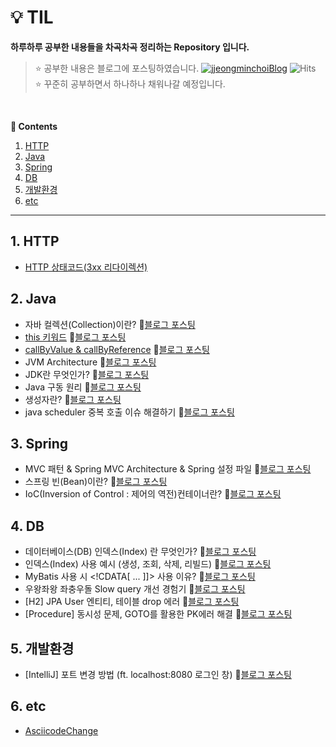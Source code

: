 # 💡 TIL
<b>하루하루 공부한 내용들을 차곡차곡 정리하는 Repository 입니다.</b>

> :star: 공부한 내용은 블로그에 포스팅하였습니다.
[![jjeongminchoiBlog](https://img.shields.io/badge/blog-jjeongminchoi-lightgrey.svg)](https://choicode.tistory.com/)
![Hits](https://hits.seeyoufarm.com/api/count/incr/badge.svg?url=https://github.com/jjeongminchoi/TIL%2Fgjbae1212%2Fhit-counter&count_bg=%2379C83D&title_bg=%23555555&icon=&icon_color=%23E7E7E7&title=hits&edge_flat=true)
> <br/> :star: 꾸준히 공부하면서 하나하나 채워나갈 예정입니다.

<br/>

**:book: Contents**
1. [HTTP](#1-http)
2. [Java](#2-java)
3. [Spring](#3-spring)
4. [DB](#4-db)
5. [개발환경](#5-개발환경)
6. [etc](#6-etc)

---

## 1. HTTP
- [HTTP 상태코드(3xx 리다이렉션)](https://github.com/jjeongminchoi/TIL/blob/main/HTTP/%EC%83%81%ED%83%9C%EC%BD%94%EB%93%9C%EB%9E%80%20(3xx%20%EB%A6%AC%EB%8B%A4%EC%9D%B4%EB%A0%89%EC%85%98).md)

## 2. Java
- 자바 컬렉션(Collection)이란? 🥁[블로그 포스팅](https://choicode.tistory.com/25)
- [this 키워드](https://github.com/jjeongminchoi/TIL/tree/main/TIL/src/TIL/java/this_) 🥁[블로그 포스팅](https://choicode.tistory.com/24)
- [callByValue & callByReference](https://github.com/jjeongminchoi/TIL/tree/main/TIL/src/TIL/java/callby) 🥁[블로그 포스팅](https://choicode.tistory.com/20)
- JVM Architecture 🥁[블로그 포스팅](https://choicode.tistory.com/19)
- JDK란 무엇인가? 🥁[블로그 포스팅](https://choicode.tistory.com/17)
- Java 구동 원리 🥁[블로그 포스팅](https://choicode.tistory.com/16)
- 생성자란? 🥁[블로그 포스팅](https://choicode.tistory.com/32)
- java scheduler 중복 호출 이슈 해결하기 🥁[블로그 포스팅](https://choicode.tistory.com/36)

## 3. Spring
- MVC 패턴 & Spring MVC Architecture & Spring 설정 파일 🥁[블로그 포스팅](https://choicode.tistory.com/23)
- 스프링 빈(Bean)이란? 🥁[블로그 포스팅](https://choicode.tistory.com/29)
- IoC(Inversion of Control : 제어의 역전)컨테이너란? 🥁[블로그 포스팅](https://choicode.tistory.com/31)

## 4. DB
- 데이터베이스(DB) 인덱스(Index) 란 무엇인가? 🥁[블로그 포스팅](https://choicode.tistory.com/27)
- 인덱스(Index) 사용 예시 (생성, 조회, 삭제, 리빌드) 🥁[블로그 포스팅](https://choicode.tistory.com/28)
- MyBatis 사용 시 <!CDATA[ ... ]]> 사용 이유? 🥁[블로그 포스팅](https://choicode.tistory.com/33)
- 우왕좌왕 좌충우돌 Slow query 개선 경험기 🥁[블로그 포스팅](https://choicode.tistory.com/37)
- [H2] JPA User 엔티티, 테이블 drop 에러 🥁[블로그 포스팅](https://choicode.tistory.com/38)
- [Procedure] 동시성 문제, GOTO를 활용한 PK에러 해결 🥁[블로그 포스팅](https://choicode.tistory.com/39)

## 5. 개발환경
- [IntelliJ] 포트 변경 방법 (ft. localhost:8080 로그인 창) 🥁[블로그 포스팅](https://choicode.tistory.com/30)

## 6. etc
- [AsciicodeChange](https://github.com/jjeongminchoi/TIL/blob/main/TIL/src/TIL/java/etc/AsciicodeChange.java)
